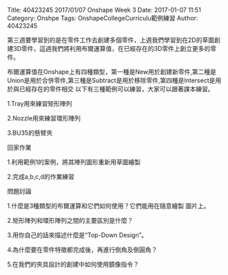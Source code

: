 Title: 40423245 2017/01/07 Onshape Week 3
Date: 2017-01-07 11:51
Category: Onshpe
Tags: OnshapeCollegeCurriculu範例練習
Author: 40423245

第三週要學習到的是在零件工作去創建多個零件，上週我們學習到在2D的草圖創建3D零件，這週我們將利用布爾運算值，在已經存在的3D零件上創立更多的零件。

布爾運算值在Onshape上有四種類型，第一種是New用於創建新零件,第二種是Union是用於合併零件,第三種是Subtract是用於移除零件,第四種是Intersect是用於與已經存在的零件相交
以下有三種範例可以練習，大家可以跟著課本練習。

1.Tray用來練習矩形陣列

2.Nozzle用來練習環形陣列

3.BU35的懸臂夾

回家作業

1.利用範例1的案例，將其陣列圖形重新用草圖繪製

2.完成a,b,c,d的作業練習

問題討論

1.什麼是3種類型的布爾運算和它們如何使用？它們能用在隨意繪製
圖片上。

2.矩形陣列和環形陣列之間的主要區別是什麼？

3.用你自己的話來描述什麼是“Top-Down Design”。

4.為什麼要在零件特徵都完成後，再進行倒角及倒圓角？

5.在我們的夾具設計的創建中如何使用鏡像指令？







